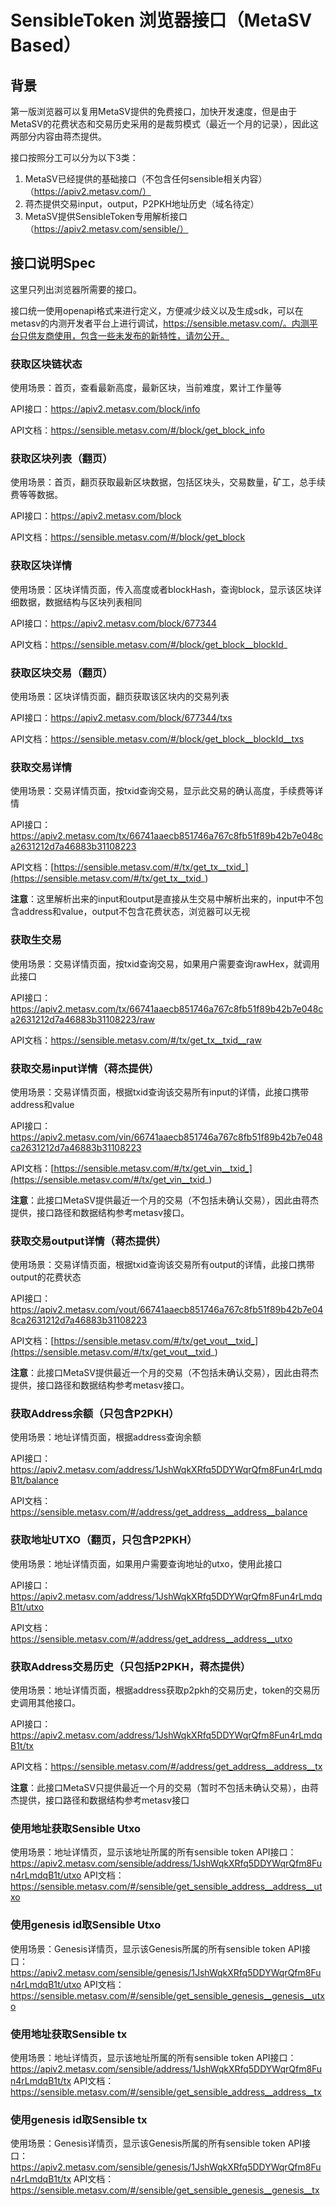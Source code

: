 # SensibleToken 浏览器接口（MetaSV Based）


## 背景

第一版浏览器可以复用MetaSV提供的免费接口，加快开发速度，但是由于MetaSV的花费状态和交易历史采用的是裁剪模式（最近一个月的记录），因此这两部分内容由蒋杰提供。

接口按照分工可以分为以下3类：

1. MetaSV已经提供的基础接口（不包含任何sensible相关内容）（https://apiv2.metasv.com/）
2. 蒋杰提供交易input，output，P2PKH地址历史（域名待定）
3. MetaSV提供SensibleToken专用解析接口（https://apiv2.metasv.com/sensible/）

## 接口说明Spec

这里只列出浏览器所需要的接口。

接口统一使用openapi格式来进行定义，方便减少歧义以及生成sdk，可以在metasv的内测开发者平台上进行调试，https://sensible.metasv.com/。内测平台只供友商使用，包含一些未发布的新特性，请勿公开。



### 获取区块链状态

使用场景：首页，查看最新高度，最新区块，当前难度，累计工作量等

API接口：https://apiv2.metasv.com/block/info

API文档：https://sensible.metasv.com/#/block/get_block_info



### 获取区块列表（翻页）

使用场景：首页，翻页获取最新区块数据，包括区块头，交易数量，矿工，总手续费等等数据。

API接口：https://apiv2.metasv.com/block

API文档：https://sensible.metasv.com/#/block/get_block



### 获取区块详情

使用场景：区块详情页面，传入高度或者blockHash，查询block，显示该区块详细数据，数据结构与区块列表相同

API接口：https://apiv2.metasv.com/block/677344

API文档：https://sensible.metasv.com/#/block/get_block__blockId_



### 获取区块交易（翻页）

使用场景：区块详情页面，翻页获取该区块内的交易列表

API接口：https://apiv2.metasv.com/block/677344/txs

API文档：https://sensible.metasv.com/#/block/get_block__blockId__txs



### 获取交易详情

使用场景：交易详情页面，按txid查询交易，显示此交易的确认高度，手续费等详情

API接口：https://apiv2.metasv.com/tx/66741aaecb851746a767c8fb51f89b42b7e048ca2631212d7a46883b31108223

API文档：[https://sensible.metasv.com/#/tx/get_tx__txid_](https://sensible.metasv.com/#/tx/get_tx__txid_)

**注意**：这里解析出来的input和output是直接从生交易中解析出来的，input中不包含address和value，output不包含花费状态，浏览器可以无视



### 获取生交易

使用场景：交易详情页面，按txid查询交易，如果用户需要查询rawHex，就调用此接口

API接口：https://apiv2.metasv.com/tx/66741aaecb851746a767c8fb51f89b42b7e048ca2631212d7a46883b31108223/raw

API文档：https://sensible.metasv.com/#/tx/get_tx__txid__raw



### 获取交易input详情（蒋杰提供）

使用场景：交易详情页面，根据txid查询该交易所有input的详情，此接口携带address和value

API接口：https://apiv2.metasv.com/vin/66741aaecb851746a767c8fb51f89b42b7e048ca2631212d7a46883b31108223

API文档：[https://sensible.metasv.com/#/tx/get_vin__txid_](https://sensible.metasv.com/#/tx/get_vin__txid_)

**注意**：此接口MetaSV提供最近一个月的交易（不包括未确认交易），因此由蒋杰提供，接口路径和数据结构参考metasv接口。



### 获取交易output详情（蒋杰提供）

使用场景：交易详情页面，根据txid查询该交易所有output的详情，此接口携带output的花费状态

API接口：https://apiv2.metasv.com/vout/66741aaecb851746a767c8fb51f89b42b7e048ca2631212d7a46883b31108223

API文档：[https://sensible.metasv.com/#/tx/get_vout__txid_](https://sensible.metasv.com/#/tx/get_vout__txid_)

**注意**：此接口MetaSV提供最近一个月的交易（不包括未确认交易），因此由蒋杰提供，接口路径和数据结构参考metasv接口。



### 获取Address余额（只包含P2PKH）

使用场景：地址详情页面，根据address查询余额

API接口：https://apiv2.metasv.com/address/1JshWqkXRfq5DDYWqrQfm8Fun4rLmdqB1t/balance

API文档：https://sensible.metasv.com/#/address/get_address__address__balance



### 获取地址UTXO（翻页，只包含P2PKH）

使用场景：地址详情页面，如果用户需要查询地址的utxo，使用此接口

API接口：https://apiv2.metasv.com/address/1JshWqkXRfq5DDYWqrQfm8Fun4rLmdqB1t/utxo

API文档：https://sensible.metasv.com/#/address/get_address__address__utxo



### 获取Address交易历史（只包括P2PKH，蒋杰提供）

使用场景：地址详情页面，根据address获取p2pkh的交易历史，token的交易历史调用其他接口。

API接口：https://apiv2.metasv.com/address/1JshWqkXRfq5DDYWqrQfm8Fun4rLmdqB1t/tx

API文档：https://sensible.metasv.com/#/address/get_address__address__tx

**注意**：此接口MetaSV只提供最近一个月的交易（暂时不包括未确认交易），由蒋杰提供，接口路径和数据结构参考metasv接口


### 使用地址获取Sensible Utxo
使用场景：地址详情页，显示该地址所属的所有sensible token
API接口：https://apiv2.metasv.com/sensible/address/1JshWqkXRfq5DDYWqrQfm8Fun4rLmdqB1t/utxo
API文档：https://sensible.metasv.com/#/sensible/get_sensible_address__address__utxo

### 使用genesis id取Sensible Utxo
使用场景：Genesis详情页，显示该Genesis所属的所有sensible token
API接口：https://apiv2.metasv.com/sensible/genesis/1JshWqkXRfq5DDYWqrQfm8Fun4rLmdqB1t/utxo
API文档：https://sensible.metasv.com/#/sensible/get_sensible_genesis__genesis__utxo

### 使用地址获取Sensible tx
使用场景：地址详情页，显示该地址所属的所有sensible token
API接口：https://apiv2.metasv.com/sensible/address/1JshWqkXRfq5DDYWqrQfm8Fun4rLmdqB1t/tx
API文档：https://sensible.metasv.com/#/sensible/get_sensible_address__address__tx

### 使用genesis id取Sensible tx
使用场景：Genesis详情页，显示该Genesis所属的所有sensible token
API接口：https://apiv2.metasv.com/sensible/genesis/1JshWqkXRfq5DDYWqrQfm8Fun4rLmdqB1t/tx
API文档：https://sensible.metasv.com/#/sensible/get_sensible_genesis__genesis__tx